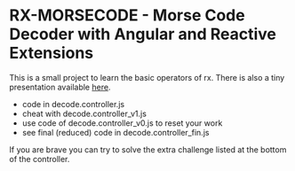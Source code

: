 # RX-MORSECODE - Morse Code Decoder with Angular and Reactive Extensions

This is a small project to learn the basic operators of rx.
There is also a tiny presentation available [here](http://slides.com/michael_hladky/rx-and-ng).

- code in decode.controller.js
- cheat with decode.controller_v1.js
- use code of decode.controller_v0.js to reset your work
- see final (reduced) code in decode.controller_fin.js

If you are brave you can try to solve the extra challenge listed at the bottom of the controller.
